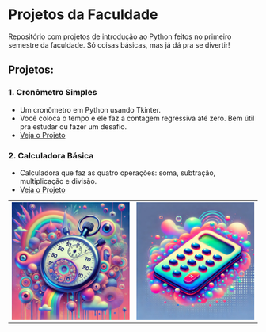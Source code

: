 # Projetos da Faculdade

Repositório com projetos de introdução ao Python feitos no primeiro semestre da faculdade. Só coisas básicas, mas já dá pra se divertir!

## Projetos:

### 1. Cronômetro Simples
- Um cronômetro em Python usando Tkinter.
- Você coloca o tempo e ele faz a contagem regressiva até zero. Bem útil pra estudar ou fazer um desafio.
- [Veja o Projeto](https://github.com/oTalDoWaaase/meus-projetos/tree/main/cronometro_python)
### 2. Calculadora Básica
- Calculadora que faz as quatro operações: soma, subtração, multiplicação e divisão.
- [Veja o Projeto](https://github.com/oTalDoWaaase/meus-projetos/tree/main/introducao_python)
<table>
  <tr>
    <td>
      <img src="https://github.com/oTalDoWaaase/projetos-faculdade/blob/main/dreamcore_stoptemp.png" alt="Cronômetro" width="300"/>
    </td>
    <td>
      <img src="https://github.com/oTalDoWaaase/projetos-faculdade/blob/main/dreamcore_stopwatch.png" alt="Calculadora" width="300"/>
    </td>
  </tr>
</table>





